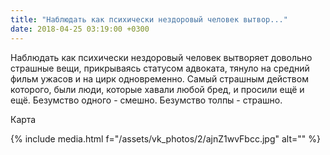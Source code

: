 ```yaml
---
title: "Наблюдать как психически нездоровый человек вытвор..."
date: 2018-04-25 03:19:00 +0300
---
```


Наблюдать как психически нездоровый человек вытворяет довольно страшные вещи, прикрываясь статусом адвоката, тянуло на средний фильм ужасов и на цирк одновременно. Самый страшным действом которого, были люди, которые хавали любой бред, и просили ещё и ещё. Безумство одного - смешно. Безумство толпы - страшно.

Карта

{% include media.html f="/assets/vk_photos/2/ajnZ1wvFbcc.jpg" alt="" %}
